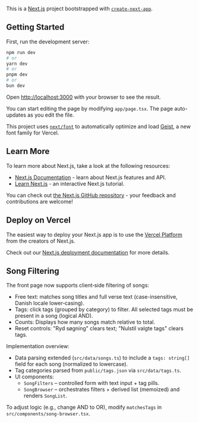 This is a [Next.js](https://nextjs.org) project bootstrapped with [`create-next-app`](https://nextjs.org/docs/app/api-reference/cli/create-next-app).

## Getting Started

First, run the development server:

```bash
npm run dev
# or
yarn dev
# or
pnpm dev
# or
bun dev
```

Open [http://localhost:3000](http://localhost:3000) with your browser to see the result.

You can start editing the page by modifying `app/page.tsx`. The page auto-updates as you edit the file.

This project uses [`next/font`](https://nextjs.org/docs/app/building-your-application/optimizing/fonts) to automatically optimize and load [Geist](https://vercel.com/font), a new font family for Vercel.

## Learn More

To learn more about Next.js, take a look at the following resources:

- [Next.js Documentation](https://nextjs.org/docs) - learn about Next.js features and API.
- [Learn Next.js](https://nextjs.org/learn) - an interactive Next.js tutorial.

You can check out [the Next.js GitHub repository](https://github.com/vercel/next.js) - your feedback and contributions are welcome!

## Deploy on Vercel

The easiest way to deploy your Next.js app is to use the [Vercel Platform](https://vercel.com/new?utm_medium=default-template&filter=next.js&utm_source=create-next-app&utm_campaign=create-next-app-readme) from the creators of Next.js.

Check out our [Next.js deployment documentation](https://nextjs.org/docs/app/building-your-application/deploying) for more details.

## Song Filtering

The front page now supports client‑side filtering of songs:

- Free text: matches song titles and full verse text (case-insensitive, Danish locale lower‑casing).
- Tags: click tags (grouped by category) to filter. All selected tags must be present in a song (logical AND).
- Counts: Displays how many songs match relative to total.
- Reset controls: "Ryd søgning" clears text; "Nulstil valgte tags" clears tags.

Implementation overview:

- Data parsing extended (`src/data/songs.ts`) to include a `tags: string[]` field for each song (normalized to lowercase).
- Tag categories parsed from `public/tags.json` via `src/data/tags.ts`.
- UI components:
	- `SongFilters` – controlled form with text input + tag pills.
	- `SongBrowser` – orchestrates filters + derived list (memoized) and renders `SongList`.

To adjust logic (e.g., change AND to OR), modify `matchesTags` in `src/components/song-browser.tsx`.

